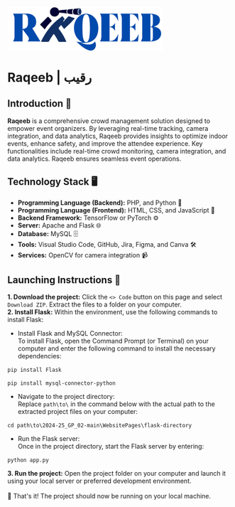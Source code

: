 <img src="WebsitePages/images/Logo2.png" alt="Raqeeb Logo" width="350"/>

#  Raqeeb | رقيب  
## **Introduction** 🔭
**Raqeeb** is a comprehensive crowd management solution designed to empower event organizers. By leveraging real-time tracking, camera integration, and data analytics, Raqeeb provides insights to optimize indoor events, enhance safety, and improve the attendee experience. Key functionalities include real-time crowd monitoring, camera integration, and data analytics. Raqeeb ensures seamless event operations.

## **Technology Stack** 🖥️
- **Programming Language (Backend):** PHP, and Python 🐍
- **Programming Language (Frontend):** HTML, CSS, and JavaScript 🎨
- **Backend Framework:** TensorFlow or PyTorch  ⚙️ 
- **Server:** Apache and Flask 🌐
- **Database:** MySQL 🗄️
- **Tools:** Visual Studio Code, GitHub, Jira, Figma, and Canva 🛠️
- **Services:** OpenCV for camera integration 📹 

## **Launching Instructions** 🚀
  **1. Download the project:** Click the `<> Code` button on this page and select `Download ZIP`. Extract the files to a folder on your computer. <br>
  **2. Install Flask:** Within the environment, use the following commands to install Flask:
  - Install Flask and MySQL Connector: <br>
    To install Flask, open the Command Prompt (or Terminal) on your computer and enter the following command to install the necessary dependencies:
  ```
  pip install Flask
  ```
  ```
  pip install mysql-connector-python
  ```



  - Navigate to the project directory: <br>
    Replace `path\to\` in the command below with the actual path to the extracted project files on your computer:
  ```
  cd path\to\2024-25_GP_02-main\WebsitePages\flask-directory
  ```
  - Run the Flask server: <br>
    Once in the project directory, start the Flask server by entering:
  ```
  python app.py
  ```

  
  **3. Run the project:** Open the project folder on your computer and launch it using your local server or preferred development environment. 
  <br> <br> 
  🌟 That's it! The project should now be running on your local machine. <br>






